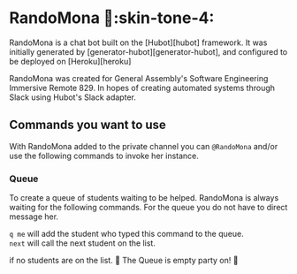 # RandoMona :older_woman::skin-tone-4:

RandoMona is a chat bot built on the [Hubot][hubot] framework. It was
initially generated by [generator-hubot][generator-hubot], and configured to be
deployed on [Heroku][heroku]

RandoMona was created for General Assembly's Software Engineering Immersive Remote 829. 
In hopes of creating automated systems through Slack using Hubot's Slack adapter. 

## Commands you want to use
With RandoMona added to the private channel you can `@RandoMona` and/or use the following commands to invoke her instance. 

### Queue
To create a queue of students waiting to be helped. RandoMona is always waiting for the following commands. For the queue you do not have to direct message her. <br>

`q me` will add the student who typed this command to the queue. <br>
`next` will call the next student on the list. <br>

if no students are on the list. 
:tada: The Queue is empty party on! :tada:

